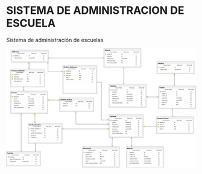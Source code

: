 # SISTEMA DE ADMINISTRACION DE ESCUELA
Sistema de administración de escuelas 

[![Diagram](https://github.com/PORTAFOLIO-PROYECTOS/SISTEMA_ADMINISTRACION_ESCUELA/blob/master/DBEscuela.png?raw=true)](Image)
